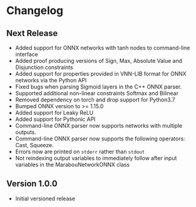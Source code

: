 # Changelog

## Next Release
* Added support for ONNX networks with tanh nodes to command-line interface
* Added proof producing versions of Sign, Max, Absolute Value and Disjunction constraints
* Added support for properties provided in VNN-LIB format for ONNX networks via the Python API
* Fixed bugs when parsing Sigmoid layers in the C++ ONNX parser.
* Supported additional non-linear constraints Softmax and Bilinear
* Removed dependency on torch and drop support for Python3.7
* Bumped ONNX version to >= 1.15.0
* Added support for Leaky ReLU
* Added support for Pythonic API
* Command-line ONNX parser now supports networks with multiple outputs.
* Command-line ONNX parser now supports the following operators: Cast, Squeeze.
* Errors now are printed on `stderr` rather than `stdout`
* Not reindexing output variables to immediately follow after input variables in the MarabouNetworkONNX class

## Version 1.0.0
* Initial versioned release
